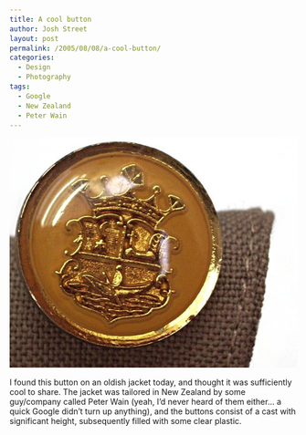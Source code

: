 ```yaml
---
title: A cool button
author: Josh Street
layout: post
permalink: /2005/08/08/a-cool-button/
categories:
  - Design
  - Photography
tags:
  - Google
  - New Zealand
  - Peter Wain
---
```

![A photo of the cool button][1]

I found this button on an oldish jacket today, and thought it was sufficiently cool to share. The jacket was tailored in New Zealand by some guy/company called Peter Wain (yeah, I&#8217;d never heard of them either&#8230; a quick Google didn&#8217;t turn up anything), and the buttons consist of a cast with significant height, subsequently filled with some clear plastic.

 [1]: /blog/wp-content/2005/08/coolbutton.jpg